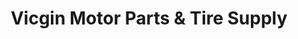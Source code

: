 ---
title: "Vicgin Motor Parts & Tire Supply"
url: /gerona/vicgin-motor-parts-und-tire-supply/
shop: Allgemein
---